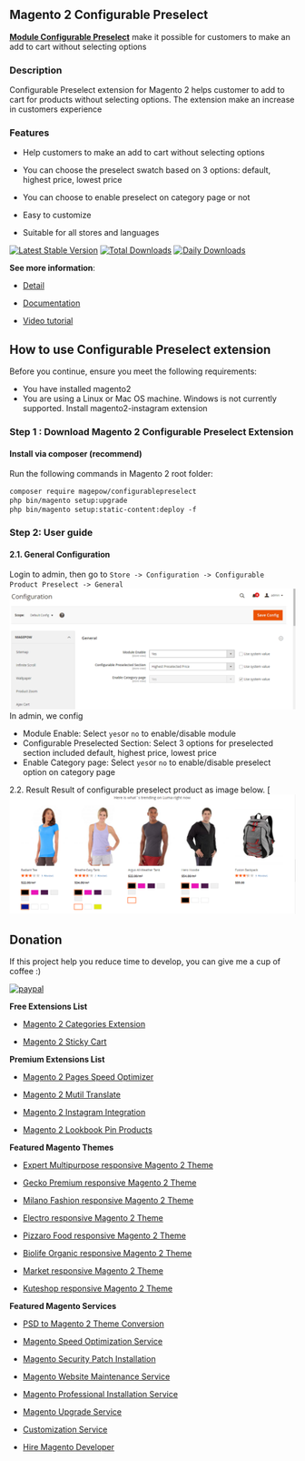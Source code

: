 
## Magento 2 Configurable Preselect 

[**Module Configurable Preselect**](https://magepow.com/magento-2-configurable-preselect.html) make it possible for customers to make an add to cart without selecting options

### Description

Configurable Preselect extension for Magento 2 helps customer to add to cart for products without selecting options. The extension make an increase in customers experience

### Features

- Help customers to make an add to cart without selecting options

- You can choose the preselect swatch based on 3 options: default, highest price, lowest price

- You can choose to enable preselect on category page or not

- Easy to customize

- Suitable for all stores and languages

[![Latest Stable Version](https://poser.pugx.org/magepow/configurablepreselect/v/stable)](https://packagist.org/packages/magepow/configurablepreselect)
[![Total Downloads](https://poser.pugx.org/magepow/configurablepreselect/downloads)](https://packagist.org/packages/magepow/configurablepreselect)
[![Daily Downloads](https://poser.pugx.org/magepow/configurablepreselect/d/daily)](https://packagist.org/packages/magepow/configurablepreselect)

**See more information**:

- [Detail](https://magepow.com/magento-2-configurable-preselect.html)

- [Documentation](https://docs.alothemes.com/m2/extension/configurablepreselect/)

- [Video tutorial](https://www.youtube.com/watch?v=gTemvUzrOJg&t=57s)

## How to use Configurable Preselect extension
Before you continue, ensure you meet the following requirements:

  * You have installed magento2
  * You are using a Linux or Mac OS machine. Windows is not currently supported.
  Install magento2-instagram extension

### Step 1 : Download Magento 2 Configurable Preselect Extension

 #### Install via composer (recommend)
Run the following commands in Magento 2 root folder:
```
composer require magepow/configurablepreselect
php bin/magento setup:upgrade
php bin/magento setup:static-content:deploy -f
```

### Step 2: User guide

  #### 2.1. General Configuration
 Login to admin, then go to `Store -> Configuration -> Configurable Product Preselect -> General`
    ![Image of magento admin](https://github.com/magepow/magento-2-configurable-preselect/blob/main/media/admin_configurablepreselect.png)
   In admin, we config
   * Module Enable: Select `yes`or `no` to enable/disable module
   * Configurable Preselected Section: Select 3 options for preselected section included default, highest price, lowest price
   * Enable Category page: Select `yes`or `no` to enable/disable preselect option on category page
    
  2.2. Result
   Result of configurable preselect product as image below.
   [![Image of magento store front](https://github.com/magepow/magento-2-configurable-preselect/blob/main/media/frontend_result.png)
 ## Donation

If this project help you reduce time to develop, you can give me a cup of coffee :) 

[![paypal](https://www.paypalobjects.com/en_US/i/btn/btn_donateCC_LG.gif)](https://www.paypal.com/paypalme/alopay)

      
**Free Extensions List**

* [Magento 2 Categories Extension](https://magepow.com/magento-categories-extension.html)

* [Magento 2 Sticky Cart](https://magepow.com/magento-sticky-cart.html)

**Premium Extensions List**

* [Magento 2 Pages Speed Optimizer](https://magepow.com/magento2-speed-optimizer.html)

* [Magento 2 Mutil Translate](https://magepow.com/magento-multi-translate.html)

* [Magento 2 Instagram Integration](https://magepow.com/magento-2-instagram.html)

* [Magento 2 Lookbook Pin Products](https://magepow.com/lookbook-pin-products.html)

**Featured Magento Themes**

* [Expert Multipurpose responsive Magento 2 Theme](https://1.envato.market/c/1314680/275988/4415?u=https://themeforest.net/item/expert-premium-responsive-magento-2-and-1-support-rtl-magento-2-/21667789)

* [Gecko Premium responsive Magento 2 Theme](https://1.envato.market/c/1314680/275988/4415?u=https://themeforest.net/item/gecko-responsive-magento-2-theme-rtl-supported/24677410)

* [Milano Fashion responsive Magento 2 Theme](https://1.envato.market/c/1314680/275988/4415?u=https://themeforest.net/item/milano-fashion-responsive-magento-1-2-theme/12141971)

* [Electro responsive Magento 2 Theme](https://1.envato.market/c/1314680/275988/4415?u=https://themeforest.net/item/electro-responsive-magento-1-2-theme/17042067)

* [Pizzaro Food responsive Magento 2 Theme](https://1.envato.market/c/1314680/275988/4415?u=https://themeforest.net/item/pizzaro-food-responsive-magento-1-2-theme/19438157)

* [Biolife Organic responsive Magento 2 Theme](https://1.envato.market/c/1314680/275988/4415?u=https://themeforest.net/item/biolife-organic-food-magento-2-theme-rtl-supported/25712510)

* [Market responsive Magento 2 Theme](https://1.envato.market/c/1314680/275988/4415?u=https://themeforest.net/item/market-responsive-magento-2-theme/22997928)

* [Kuteshop responsive Magento 2 Theme](https://1.envato.market/c/1314680/275988/4415?u=https://themeforest.net/item/kuteshop-multipurpose-responsive-magento-1-2-theme/12985435)

**Featured Magento Services**

* [PSD to Magento 2 Theme Conversion](https://magepow.com/psd-to-magento-theme-conversion.html)

* [Magento Speed Optimization Service](https://magepow.com/magento-speed-optimization-service.html)

* [Magento Security Patch Installation](https://magepow.com/magento-security-patch-installation.html)

* [Magento Website Maintenance Service](https://magepow.com/website-maintenance-service.html)

* [Magento Professional Installation Service](https://magepow.com/professional-installation-service.html)

* [Magento Upgrade Service](https://magepow.com/magento-upgrade-service.html)

* [Customization Service](https://magepow.com/customization-service.html)

* [Hire Magento Developer](https://magepow.com/hire-magento-developer.html)
